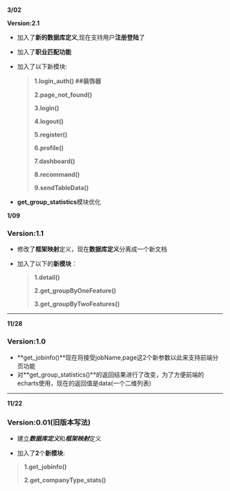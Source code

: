 **3/02**

**Version:2.1**

+ 加入了**新的数据库定义**,现在支持用户**注册登陆**了

+ 加入了**职业匹配功能**

+ 加入了以下新模块:

  	> 
    
  	> **1.login_auth()  ##装饰器**
  	>
  	> **2.page_not_found()**
  	>
  	> **3.login()**
  	>
  	> **4.logout()**
  	>
  	> **5.register()**
  	>
  	> **6.profile()**
  	>
  	> **7.dashboard()**
  	>
  	> **8.recommand()**
  	>
  	> **9.sendTableData()**

+ **get_group_statistics**模块优化

**1/09**

### Version:1.1

+ 修改了**框架映射**定义，现在**数据库定义**分离成一个新文档

+ 加入了以下的**新模块**：

  > **1.detail()**
  >
  > **2.get_groupByOneFeature()**
  >
  > **3.get_groupByTwoFeatures()**

___



**11/28**

### Version:1.0

+ **get_jobinfo()**现在将接受jobName,page这2个新参数以此来支持前端分页功能
+ 对**get_group_statistics()**的返回结果进行了改变，为了方便前端的echarts使用，现在的返回值是data(一个二维列表)

---

**11/22** 

### Version:0.01(旧版本写法)

- 建立***数据库定义***和***框架映射***定义

- 加入了**2**个**新模块**:
				
> **1.get_jobinfo()**
>
> **2.get_companyType_stats()**				
> 	
> 	

